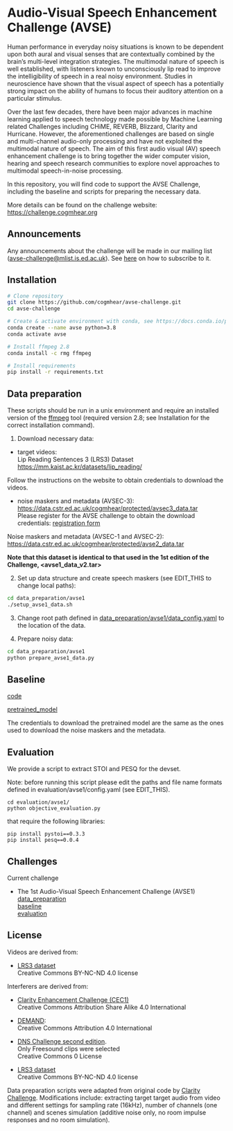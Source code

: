 # Audio-Visual Speech Enhancement Challenge (AVSE)

Human performance in everyday noisy situations is known to be dependent upon both aural and visual senses that are contextually combined by the brain’s multi-level integration strategies. The multimodal nature of speech is well established, with listeners known to unconsciously lip read to improve the intelligibility of speech in a real noisy environment. Studies in neuroscience have shown that the visual aspect of speech has a potentially strong impact on the ability of humans to focus their auditory attention on a particular stimulus.

Over the last few decades, there have been major advances in machine learning applied to speech technology made possible by Machine Learning related Challenges including CHiME, REVERB, Blizzard, Clarity and Hurricane. However, the aforementioned challenges are based on single and multi-channel audio-only processing and have not exploited the multimodal nature of speech. The aim of this first audio visual (AV) speech enhancement challenge is to bring together the wider computer vision, hearing and speech research communities to explore novel approaches to multimodal speech-in-noise processing.

In this repository, you will find code to support the AVSE Challenge, including the baseline and scripts for preparing the necessary data.

More details can be found on the challenge website:
https://challenge.cogmhear.org

## Announcements

Any announcements about the challenge will be made in our mailing list (avse-challenge@mlist.is.ed.ac.uk).
See [here](https://challenge.cogmhear.org/#/docs?id=announcements) on how to subscribe to it.

## Installation

```bash
# Clone repository
git clone https://github.com/cogmhear/avse-challenge.git
cd avse-challenge

# Create & activate environment with conda, see https://docs.conda.io/projects/conda/en/latest/user-guide/install/index.html
conda create --name avse python=3.8
conda activate avse

# Install ffmpeg 2.8
conda install -c rmg ffmpeg

# Install requirements
pip install -r requirements.txt
```

## Data preparation

These scripts should be run in a unix environment and require an installed version of the [ffmpeg](https://www.ffmpeg.org) tool (required version 2.8; see Installation for the correct installation command).

1) Download necessary data:
- target videos:  
Lip Reading Sentences 3 (LRS3) Dataset  
https://mm.kaist.ac.kr/datasets/lip_reading/

Follow the instructions on the website to obtain credentials to download the videos.
- noise maskers and metadata (AVSEC-3):
https://data.cstr.ed.ac.uk/cogmhear/protected/avsec3_data.tar  
Please register for the AVSE challenge to obtain the download credentials: [registration form](https://challenge.cogmhear.org/#/getting-started/register)

Noise maskers and metadata (AVSEC-1 and AVSEC-2):
https://data.cstr.ed.ac.uk/cogmhear/protected/avse2_data.tar

**Note that this dataset is identical to that used in the 1st edition of the Challenge, <avse1_data_v2.tar>**

2) Set up data structure and create speech maskers (see EDIT_THIS to change local paths):
```bash
cd data_preparation/avse1
./setup_avse1_data.sh 
```

3) Change root path defined in [data_preparation/avse1/data_config.yaml](data_preparation/avse1/data_config.yaml) to the location of the data.

4) Prepare noisy data:
```bash
cd data_preparation/avse1
python prepare_avse1_data.py 
```

## Baseline

[code](./baseline/avse1/)

[pretrained_model](https://data.cstr.ed.ac.uk/cogmhear/protected/avse1_baseline.ckpt)

The credentials to download the pretrained model are the same as the ones used to download the noise maskers and the metadata.

## Evaluation

We provide a script to extract STOI and PESQ for the devset.

Note: before running this script please edit the paths and file name formats defined in evaluation/avse1/config.yaml (see EDIT_THIS).

```
cd evaluation/avse1/
python objective_evaluation.py
```

that require the following libraries:
```
pip install pystoi==0.3.3
pip install pesq==0.0.4
```

## Challenges

Current challenge

- The 1st Audio-Visual Speech Enhancement Challenge (AVSE1)  
[data_preparation](./data_preparation/avse1/)  
[baseline](./baseline/avse1/)  
[evaluation](./evaluation/avse1/)  

## License

Videos are derived from:
- [LRS3 dataset](https://mm.kaist.ac.kr/datasets/lip_reading/)  
Creative Commons BY-NC-ND 4.0 license

Interferers are derived from:
- [Clarity Enhancement Challenge (CEC1)](https://github.com/claritychallenge/clarity/tree/main/recipes/cec1)  
Creative Commons Attribution Share Alike 4.0 International

- [DEMAND](https://zenodo.org/record/1227121#.YpZHLRPMLPY):  
Creative Commons Attribution 4.0 International

- [DNS Challenge second edition](https://github.com/microsoft/DNS-Challenge).  
Only Freesound clips were selected   
Creative Commons 0 License

- [LRS3 dataset](https://mm.kaist.ac.kr/datasets/lip_reading/)  
Creative Commons BY-NC-ND 4.0 license

Data preparation scripts were adapted from original code by [Clarity Challenge](https://github.com/claritychallenge/clarity). Modifications include: extracting target target audio from video and different settings for sampling rate (16kHz), number of channels (one channel) and scenes simulation (additive noise only, no room impulse responses and no room simulation).


